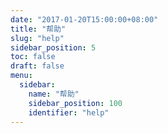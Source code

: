 ```yaml
---
date: "2017-01-20T15:00:00+08:00"
title: "帮助"
slug: "help"
sidebar_position: 5
toc: false
draft: false
menu:
  sidebar:
    name: "帮助"
    sidebar_position: 100
    identifier: "help"
---
```

